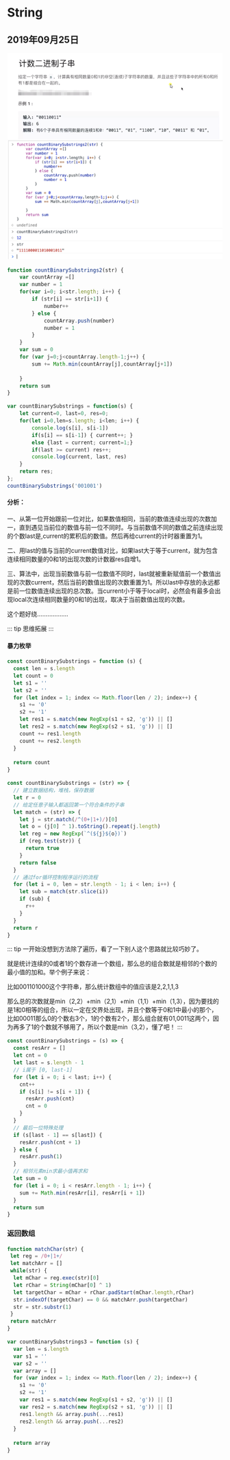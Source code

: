 # String

## 2019年09月25日
![An image](./img/1.png)
![An image](./img/2.png)
```js
function countBinarySubstrings2(str) {
    var countArray =[]
    var number = 1
    for(var i=0; i<str.length; i++) {
		if (str[i] == str[i+1]) {
			number++
		} else {
			countArray.push(number)
			number = 1
		}
    }
	var sum = 0
	for (var j=0;j<countArray.length-1;j++) {
		sum += Math.min(countArray[j],countArray[j+1])
		
	}
	return sum
}
```
```js
var countBinarySubstrings = function(s) {
    let current=0, last=0, res=0;
    for(let i=0,len=s.length; i<len; i++) {
		console.log(s[i], s[i-1])
        if(s[i] == s[i-1]) { current++; }
        else {last = current; current=1;}
        if(last >= current) res++;
		console.log(current, last, res)
    }
    return res;
};
countBinarySubstrings('001001')
```
#### 分析：

一、从第一位开始跟前一位对比，如果数值相同，当前的数值连续出现的次数加一，直到遇见当前位的数值与前一位不同时。与当前数值不同的数值之前连续出现的个数last是,current的累积后的数值。然后再给current的计时器重置为1。

二、用last的值与当前的current数值对比，如果last大于等于current，就为包含连续相同数量的0和1的出现次数的计数器res自增1。

三、算法中，出现当前数值与前一位数值不同时，last就被重新赋值前一个数值出现的次数current，然后当前的数值出现的次数重置为1。所以last中存放的永远都是前一位数值连续出现的总次数。当current小于等于local时，必然会有最多会出现local次连续相同数量的0和1的出现，取决于当前数值出现的次数。

这个题好绕………………

::: tip
思维拓展
:::
#### 暴力枚举
```js
const countBinarySubstrings = function (s) {
  const len = s.length
  let count = 0
  let s1 = ''
  let s2 = ''
  for (let index = 1; index <= Math.floor(len / 2); index++) {
    s1 += '0'
    s2 += '1'
    let res1 = s.match(new RegExp(s1 + s2, 'g')) || []
    let res2 = s.match(new RegExp(s2 + s1, 'g')) || []
    count += res1.length
    count += res2.length
  }

  return count
}
```
```js
const countBinarySubstrings = (str) => {
  // 建立数据结构，堆栈，保存数据
  let r = 0
  // 给定任意子输入都返回第一个符合条件的子串
  let match = (str) => {
    let j = str.match(/^(0+|1+)/)[0]
    let o = (j[0] ^ 1).toString().repeat(j.length)
    let reg = new RegExp(`^(${j}${o})`)
    if (reg.test(str)) {
      return true
    }
    return false
  }
  // 通过for循环控制程序运行的流程
  for (let i = 0, len = str.length - 1; i < len; i++) {
    let sub = match(str.slice(i))
    if (sub) {
      r++
    }
  }
  return r
}
```
::: tip
一开始没想到方法除了遍历，看了一下别人这个思路就比较巧妙了。

就是统计连续的0或者1的个数存进一个数组，那么总的组合数就是相邻的个数的最小值的加和。举个例子来说：

比如001101000这个字符串，那么统计数组中的值应该是2,2,1,1,3

那么总的次数就是min（2,2）+min（2,1）+min（1,1）+min（1,3），因为要找的是1和0相等的组合，所以一定在交界处出现，并且个数等于0和1中最小的那个，比如00011那么0的个数右3个，1的个数有2个，那么组合就有01,0011这两个，因为再多了1的个数就不够用了，所以个数是min（3,2），懂了吧！
:::
```js
const countBinarySubstrings = (s) => {
  const resArr = []
  let cnt = 0
  let last = s.length - 1
  // i属于 [0, last-1]
  for (let i = 0; i < last; i++) {
    cnt++
    if (s[i] != s[i + 1]) {
      resArr.push(cnt)
      cnt = 0
    }
  }
  // 最后一位特殊处理
  if (s[last - 1] == s[last]) {
    resArr.push(cnt + 1)
  } else {
    resArr.push(1)
  }
  // 相邻元素min求最小值再求和
  let sum = 0
  for (let i = 0; i < resArr.length - 1; i++) {
    sum += Math.min(resArr[i], resArr[i + 1])
  }
  return sum
}
```
### 返回数组

```js
function matchChar(str) {
 let reg = /0+|1+/
 let matchArr = []
 while(str) {
  let mChar = reg.exec(str)[0]
  let rChar = String(mChar[0] ^ 1)
  let targetChar = mChar + rChar.padStart(mChar.length,rChar)
  str.indexOf(targetChar) == 0 && matchArr.push(targetChar)
  str = str.substr(1)
 }
 return matchArr
}
```
``` js 
var countBinarySubstrings3 = function (s) {
  var len = s.length
  var s1 = ''
  var s2 = ''
  var array = []
  for (var index = 1; index <= Math.floor(len / 2); index++) {
    s1 += '0'
    s2 += '1'
    var res1 = s.match(new RegExp(s1 + s2, 'g')) || []
    var res2 = s.match(new RegExp(s2 + s1, 'g')) || []
	res1.length && array.push(...res1)
	res2.length && array.push(...res2)
  }

  return array
}
```